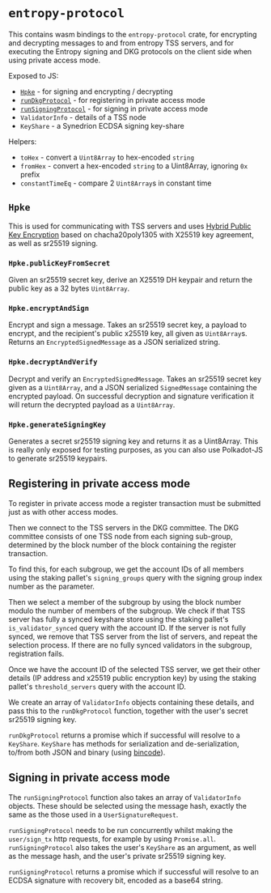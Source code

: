 # `entropy-protocol`

This contains wasm bindings to the `entropy-protocol` crate, for
encrypting and decrypting messages to and from entropy TSS servers,
and for executing the Entropy signing and DKG protocols on the client
side when using private access mode.

Exposed to JS:

- [`Hpke`](#Hpke) - for signing and encrypting / decrypting
- [`runDkgProtocol`](#registering-in-private-access-mode) - for registering in private access mode
- [`runSigningProtocol`](#signing-in-private-access-mode) - for signing in private access mode
- `ValidatorInfo` - details of a TSS node
- `KeyShare` - a Synedrion ECDSA signing key-share

Helpers:

- `toHex` - convert a `Uint8Array` to hex-encoded `string`
- `fromHex` - convert a hex-encoded `string` to a Uint8Array, ignoring `0x` prefix
- `constantTimeEq` - compare 2 `Uint8Array`s in constant time

## `Hpke`

This is used for communicating with TSS servers and uses [Hybrid Public Key Encryption](https://www.rfc-editor.org/rfc/rfc9180)
based on chacha20poly1305 with X25519 key agreement, as well as sr25519 signing.

### `Hpke.publicKeyFromSecret`

Given an sr25519 secret key, derive an X25519 DH keypair and return the public key as a 32 bytes
`Uint8Array`.

### `Hpke.encryptAndSign`

Encrypt and sign a message. Takes an sr25519 secret key, a payload to encrypt, and the recipient's
public x25519 key, all given as `Uint8Array`s. Returns an `EncryptedSignedMessage` as a JSON
serialized string.

### `Hpke.decryptAndVerify`

Decrypt and verify an `EncryptedSignedMessage`. Takes an sr25519 secret key given as a `Uint8Array`,
and a JSON serialized `SignedMessage` containing the encrypted payload. On successful decryption
and signature verification it will return the decrypted payload as a `Uint8Array`.

### `Hpke.generateSigningKey`

Generates a secret sr25519 signing key and returns it as a Uint8Array. This is really only exposed
for testing purposes, as you can also use Polkadot-JS to generate sr25519 keypairs.

## Registering in private access mode

To register in private access mode a register transaction must be
submitted just as with other access modes.

Then we connect to the TSS servers in the DKG committee. The DKG committee
consists of one TSS node from each signing sub-group, determined by the
block number of the block containing the register transaction.

To find this, for each subgroup, we get the account IDs of all members
using the staking pallet's `signing_groups` query with the signing group
index number as the parameter.

Then we select a member of the subgroup by using the block number
modulo the number of members of the subgroup. We check if that TSS
server has fully a synced keyshare store using the staking pallet's
`is_validator_synced` query with the account ID.  If the server is not
fully synced, we remove that TSS server from the list of servers, and
repeat the selection process. If there are no fully synced validators
in the subgroup, registration fails.

Once we have the account ID of the selected TSS server, we get their
other details (IP address and x25519 public encryption key) by using
the staking pallet's `threshold_servers` query with the account ID.

We create an array of `ValidatorInfo` objects containing these details,
and pass this to the `runDkgProtocol` function, together with the
user's secret sr25519 signing key.

`runDkgProtocol` returns a promise which if successful will resolve to a
`KeyShare`. `KeyShare` has methods for serialization and de-serialization,
to/from both JSON and binary (using [bincode](https://docs.rs/bincode)).

## Signing in private access mode

The `runSigningProtocol` function also takes an array of `ValidatorInfo`
objects.  These should be selected using the message hash, exactly the
same as the those used in a `UserSignatureRequest`.

`runSigningProtocol` needs to be run concurrently whilst
making the `user/sign_tx` http requests, for example by using
`Promise.all`. `runSigningProtocol` also takes the user's `KeyShare`
as an argument, as well as the message hash, and the user's private
sr25519 signing key.

`runSigningProtocol` returns a promise which if successful will resolve
to an ECDSA signature with recovery bit, encoded as a base64 string.

